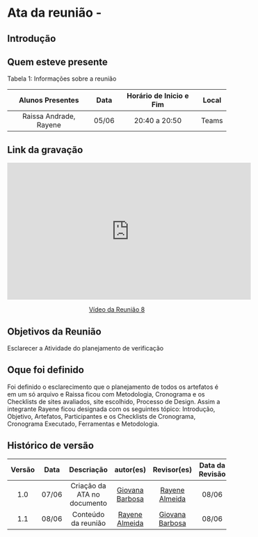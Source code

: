 # Ata da reunião - 

## Introdução


## Quem esteve presente

Tabela 1: Informações sobre a reunião

| Alunos Presentes       | Data | Horário de Inicio e Fim                                 | Local            |
| :--------: | :----: | :--------------------:                    | :---------------: |
|   Raissa Andrade,  Rayene|05/06 | 20:40 a 20:50 | Teams  | 

## Link da gravação

<p style="text-align: center"><iframe width="560" height="315" src="https://www.youtube.com/embed/Dj6eqmPgUMI" title="YouTube video player" frameborder="0" allow="accelerometer; autoplay; clipboard-write; encrypted-media; gyroscope; picture-in-picture; web-share" referrerpolicy="strict-origin-when-cross-origin" allowfullscreen></iframe></p>
<p style="text-align: center"><a href="https://youtu.be/Dj6eqmPgUMI" target="blanket">Vídeo da Reunião 8</a></p>

## Objetivos da Reunião
Esclarecer a Atividade do planejamento de verificação


## Oque foi definido
Foi definido o esclarecimento que o planejamento de todos os artefatos é em um só arquivo e Raissa ficou com Metodologia, Cronograma e os Checklists de sites avaliados, site escolhido, Processo de Design. Assim a integrante Rayene ficou designada com os seguintes tópico: Introdução, Objetivo, Artefatos, Participantes e os Checklists de Cronograma, Cronograma Executado, Ferramentas e Metodologia.



## Histórico de versão
|                            Versão                             |              Data               |                    Descriação                     | autor(es)           |  Revisor(es)          |Data da Revisão|
| :----------------------------------------------------------: | :-------------------------------: | :-------------------------------------------------: | :-------------------------------: |  :-------------------------------: | :-------------------------------: |
| 1.0 |07/06 | Criação da ATA no documento |[Giovana Barbosa ](https://github.com/gio221) | [Rayene Almeida](https://github.com/rayenealmeida) | 08/06 |
| 1.1 |08/06 | Conteúdo da reunião | [Rayene Almeida](https://github.com/rayenealmeida)  | [Giovana Barbosa ](https://github.com/gio221)|08/06 |


